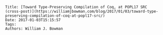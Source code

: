     Title: [Toward Type-Preserving Compilation of Coq, at POPL17 SRC (cross-post)](https://williamjbowman.com/blog/2017/01/03/toward-type-preserving-compilation-of-coq-at-popl17-src/)
    Date: 2017-01-03T15:15:57
    Tags:
    Authors: William J. Bowman

